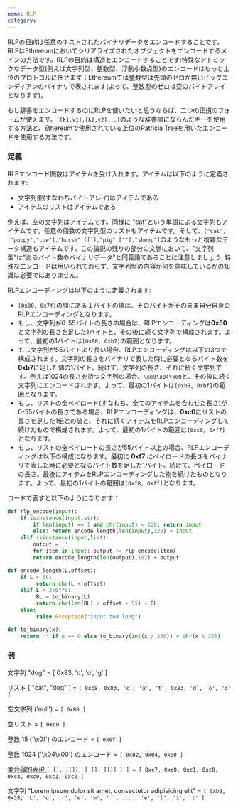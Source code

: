 ```yaml
---
name: RLP
category: 
---
```


RLPの目的は任意のネストされたバイナリデータをエンコードすることです。RLPはEthereumにおいてシリアライズされたオブジェクトをエンコードするメインの方法です。RLPの目的は構造をエンコードすることです:特殊なアトミックなデータ型(例えば文字列型、整数型、浮動小数点型)のエンコードはもっと上位のプロトコルに任せます；Ethereumでは整数型は先頭のゼロが無いビッグエンディアンのバイナリで表されます(よって、整数型のゼロは空のバイトアレイとなります)。

もし辞書をエンコードするのにRLPを使いたいと思うならば、二つの正規のフォームが使えます。`[[k1,v1],[k2,v2]...]`のような辞書順にならんだキーを使用する方法と、Ethereumで使用されている上位の[Patricia Tree](https://github.com/ethereum/wiki/wiki/Patricia-Tree)を用いたエンコードを使用する方法です。


### 定義

RLPエンコード関数はアイテムを受け入れます。アイテムは以下のように定義されます:

* 文字列型(すなわちバイトアレイ)はアイテムである
* アイテムのリストはアイテムである

例えば、空の文字列はアイテムです。同様に "cat"という単語による文字列もアイテムです。任意の個数の文字列型のリストもアイテムです。そして、`["cat",["puppy","cow"],"horse",[[]],"pig",[""],"sheep"]`のようなもっと複雑なデータ構造もアイテムです。この論説の残りの部分の文脈において、"文字列型"は"あるバイト数のバイナリデータ"と同義語であることに注意しましょう; 特殊なエンコードは用いられておらず、文字列型の内容が何を意味しているかの知識は必要ではありません。

RLPエンコーディングは以下のように定義されます:

* `[0x00, 0x7f]`の間にある１バイトの値は、そのバイトがそのまま自分自身のRLPエンコーディングとなります。
* もし、文字列が0-55バイトの長さの場合は、RLPエンコーディングは**0x80**と文字列の長さを足した1バイトと、その後に続く文字列で構成されます。よって、最初の1バイトは`[0x80, 0xb7]`の範囲となります。
* もし文字列が55バイトより長い場合、RLPエンコーディングは以下の3つで構成されます。文字列の長さをバイナリで表した時に必要となるバイト数を**0xb7**に足した値の1バイト。続けて、文字列の長さ、それに続く文字列です。例えば1024の長さを持つ文字列の場合、`\xb9\x04\x00`と、その後に続く文字列にエンコードされます。よって、最初の1バイトは`[0xb8, 0xbf]`の範囲となります。
* もし、リストの全ペイロード(すなわち、全てのアイテムを合わせた長さ)が0-55バイトの長さである場合、RLPエンコーディングは、**0xc0**にリストの長さを足した1倍との値と、それに続くアイテムをRLPエンコーディングして続けたもので構成されます。よって、最初の1バイトの範囲は`[0xc0, 0xf7]`となります。
* もし、リストの全ペイロードの長さが55バイト以上の場合、RLPエンコーディングは以下の構成になります。最初に **0xf7** にペイロードの長さをバイナリで表した時に必要となるバイト数を足した1バイト。続けて、ペイロードの長さ。最後にアイテムをRLPエンコーディングした物を続けたものとなります。よって、最初の1バイトの範囲は`[0xf8, 0xff]`となります。


コードで表すと以下のようになります：

```python
def rlp_encode(input):
    if isinstance(input,str):
        if len(input) == 1 and chr(input) < 128: return input
        else: return encode_length(len(input),128) + input
    elif isinstance(input,list):
        output = ''
        for item in input: output += rlp_encode(item)
        return encode_length(len(output),192) + output

def encode_length(L,offset):
    if L < 56:
         return chr(L + offset)
    elif L < 256**8:
         BL = to_binary(L)
         return chr(len(BL) + offset + 55) + BL
    else:
         raise Exception("input too long")

def to_binary(x):
    return '' if x == 0 else to_binary(int(x / 256)) + chr(x % 256)
```

### 例

文字列 "dog" = [ 0x83, 'd', 'o', 'g' ]

リスト [ "cat", "dog" ] = `[ 0xc8, 0x83, 'c', 'a', 't', 0x83, 'd', 'o', 'g' ]`

空文字列 ('null') = `[ 0x80 ]`

空リスト = `[ 0xc0 ]`

整数 15 ('\x0f') のエンコード = `[ 0x0f ]`

整数 1024 ('\x04\x00') のエンコード = `[ 0x82, 0x04, 0x00 ]`

[ 集合論的表現 ](http://en.wikipedia.org/wiki/Set-theoretic_definition_of_natural_numbers)  `[ [], [[]], [ [], [[]] ] ] = [ 0xc7, 0xc0, 0xc1, 0xc0, 0xc3, 0xc0, 0xc1, 0xc0 ]`

文字列 "Lorem ipsum dolor sit amet, consectetur adipisicing elit" = `[ 0xb8, 0x38, 'L', 'o', 'r', 'e', 'm', ' ', ... , 'e', 'l', 'i', 't' ]`